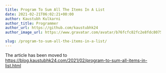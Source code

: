 ```yaml
---
title: Program To Sum All The Items In A List
date: 2021-02-21T06:02:21+00:00
author: Kaustubh Kulkarni
author_title: Programmer
author_url: https://github.com/kaustubhk24
author_image_url: https://www.gravatar.com/avatar/b76fcfc82fc2e8fdc8075636f1735f61?s=200

slug: /program-to-sum-all-the-items-in-a-list/
---
```

The article has been moved to https://blog.kaustubhk24.com/2021/02/program-to-sum-all-items-in-list.html